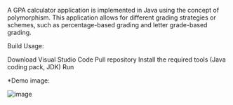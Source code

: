 A GPA calculator application is implemented in Java using the concept of polymorphism. This application allows for different grading strategies or schemes, such as percentage-based grading and letter grade-based grading.

Build Usage:

Download Visual Studio Code
Pull repository
Install the required tools (Java coding pack, JDK)
Run

*Demo image:

![image](https://github.com/Biltoa/GPACalculator/assets/86389078/0d0c7954-5a9a-412f-b594-5c94af3adb67)

